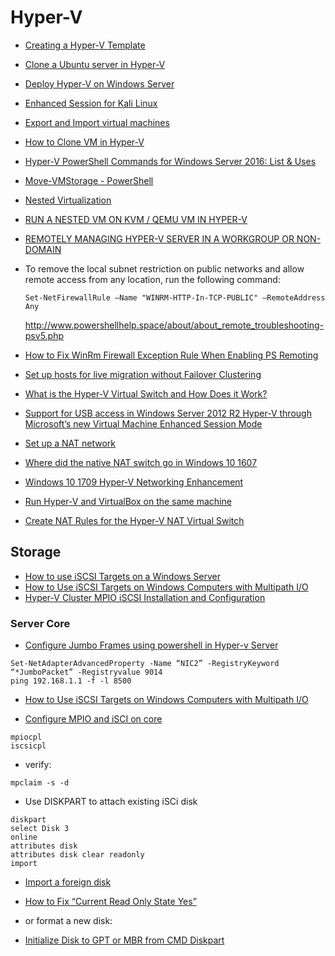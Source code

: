 # Hyper-V

- [Creating a Hyper-V Template](http://www.agileit.com/news/creating-a-hyper-v-template/)
- [Clone a Ubuntu server in Hyper-V](https://4sysops.com/archives/clone-a-ubuntu-server-in-hyper-v-2012-r2/)
- [Deploy Hyper-V on Windows Server](https://docs.microsoft.com/en-us/windows-server/virtualization/hyper-v/deploy/deploy-hyper-v-on-windows-server)
- [Enhanced Session for Kali Linux](https://gist.github.com/mimura1133/25451be04929d65993e0fb658d0b6890)
- [Export and Import virtual machines](https://docs.microsoft.com/en-us/windows-server/virtualization/hyper-v/deploy/export-and-import-virtual-machines)
- [How to Clone VM in Hyper-V](https://techjourney.net/how-to-clone-vm-virtual-machine-in-hyper-v/)
- [Hyper-V PowerShell Commands for Windows Server 2016: List & Uses](https://study.com/academy/lesson/hyper-v-powershell-commands-for-windows-server-2016-list-uses.html)
- [Move-VMStorage - PowerShell](https://docs.microsoft.com/en-us/powershell/module/hyper-v/move-vmstorage?view=win10-ps)
- [Nested Virtualization](https://docs.microsoft.com/en-us/virtualization/hyper-v-on-windows/user-guide/nested-virtualization)
- [RUN A NESTED VM ON KVM / QEMU VM IN HYPER-V](https://timothygruber.com/hyper-v-2/run-a-nested-vm-on-kvm-qemu-vm-in-hyper-v/)
- [REMOTELY MANAGING HYPER-V SERVER IN A WORKGROUP OR NON-DOMAIN](https://timothygruber.com/hyper-v-2/remotely-managing-hyper-v-server-in-a-workgroup-or-non-domain/)
- To remove the local subnet restriction on public networks and allow
remote access from any location, run the following command:

  ```Set-NetFirewallRule –Name "WINRM-HTTP-In-TCP-PUBLIC" –RemoteAddress Any```

  <http://www.powershellhelp.space/about/about_remote_troubleshooting-psv5.php>

- [How to Fix WinRm Firewall Exception Rule When Enabling PS Remoting](https://www.faqforge.com/powershell/fix-winrm-firewall-exception-rule-enabling-ps-remoting/)
- [Set up hosts for live migration without Failover Clustering](https://docs.microsoft.com/en-us/windows-server/virtualization/hyper-v/deploy/set-up-hosts-for-live-migration-without-failover-clustering)
- [What is the Hyper-V Virtual Switch and How Does it Work?](https://www.altaro.com/hyper-v/the-hyper-v-virtual-switch-explained-part-1/)
- [Support for USB access in Windows Server 2012 R2 Hyper-V through Microsoft’s new Virtual Machine Enhanced Session Mode](http://www.msserverpro.com/support-for-usb-access-in-windows-server-2012-r2-hyper-v-through-microsofts-new-virtual-machine-enhanced-session-mode/)
- [Set up a NAT network](https://docs.microsoft.com/en-us/virtualization/hyper-v-on-windows/user-guide/setup-nat-network)
- [Where did the native NAT switch go in Windows 10 1607](https://4sysops.com/archives/where-did-the-native-nat-switch-go-in-windows-10-1607/)
- [Windows 10 1709 Hyper-V Networking Enhancement](https://blogs.technet.microsoft.com/nextnextfinish/2018/02/02/windows-10-1709-hyper-v-networking-enhancement/)
- [Run Hyper-V and VirtualBox on the same machine](https://derekgusoff.wordpress.com/2012/09/05/run-hyper-v-and-virtualbox-on-the-same-machine/)
- [Create NAT Rules for the Hyper-V NAT Virtual Switch](https://petri.com/create-nat-rules-hyper-v-nat-virtual-switch)

## Storage

- [How to use iSCSI Targets on a Windows Server](https://kb.synology.com/en-global/DSM/tutorial/How_to_use_iSCSI_Targets_on_a_Windows_Server)
- [How to Use iSCSI Targets on Windows Computers with Multipath I/O](https://kb.synology.com/en-global/DSM/tutorial/How_to_Use_iSCSI_Targets_on_Windows_Computers_with_Multipath_I_O)
- [Hyper-V Cluster MPIO iSCSI Installation and Configuration](https://www.virtualizationhowto.com/2018/08/hyper-v-cluster-mpio-iscsi-installation-and-configuration/)

### Server Core

- [Configure Jumbo Frames using powershell in Hyper-v Server](https://www.itwithsathish.com/2021/04/29/configure-jumbo-frames-using-powershell-in-hyper-v-server/)

```
Set-NetAdapterAdvancedProperty -Name “NIC2” -RegistryKeyword “*JumboPacket” -Registryvalue 9014
ping 192.168.1.1 -f -l 8500
```

- [How to Use iSCSI Targets on Windows Computers with Multipath I/O](https://kb.synology.com/en-global/DSM/tutorial/How_to_Use_iSCSI_Targets_on_Windows_Computers_with_Multipath_I_O)

- [Configure MPIO and iSCI on core](https://www.virtualizationhowto.com/2018/08/hyper-v-cluster-mpio-iscsi-installation-and-configuration/)

```
mpiocpl
iscsicpl
```

- verify:

```
mpclaim -s -d
```

- Use DISKPART to attach existing iSCi disk

```
diskpart
select Disk 3
online
attributes disk
attributes disk clear readonly
import
```

- [Import a foreign disk](https://docs.microsoft.com/en-us/windows-server/administration/windows-commands/import_1)
- [How to Fix “Current Read Only State Yes”](https://www.diskpart.com/articles/current-read-only-state-yes-1881.html)

- or format a new disk:
- [Initialize Disk to GPT or MBR from CMD Diskpart](https://macrorit.com/partition-magic-manager/initialize-disk-gpt-mbr-from-cmd-diskpart.html)
